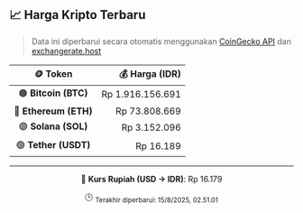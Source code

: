 

<!-- HARGA_KRIPTO -->
## 📈 Harga Kripto Terbaru

> Data ini diperbarui secara otomatis menggunakan [CoinGecko API](https://www.coingecko.com/) dan [exchangerate.host](https://exchangerate.host/)

<div align="center">

| 🪙 Token | 💰 Harga (IDR) |
|:------:|---------------:|
| 🟠 **Bitcoin (BTC)**   | Rp 1.916.156.691 |
| 🔵 **Ethereum (ETH)**  | Rp 73.808.669 |
| 🟣 **Solana (SOL)**    | Rp 3.152.096 |
| 🟢 **Tether (USDT)**   | Rp 16.189 |

---

💱 **Kurs Rupiah (USD → IDR)**: Rp 16.179

🕒 <sub>Terakhir diperbarui: 15/8/2025, 02.51.01</sub>

</div>
<!-- /HARGA_KRIPTO -->